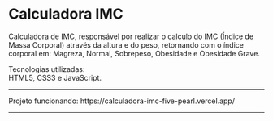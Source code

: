 # Calculadora IMC

Calculadora de IMC, responsável por realizar o calculo do IMC (Índice de Massa Corporal) através da altura e do peso, retornando com o índice corporal em: Magreza, Normal, Sobrepeso, Obesidade e Obesidade Grave. <br>

Tecnologias utilizadas: <br>
HTML5, CSS3 e JavaScript.
<hr>
Projeto funcionando: https://calculadora-imc-five-pearl.vercel.app/ <br>
<hr> 


